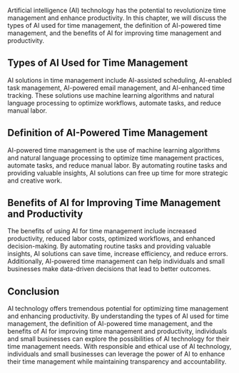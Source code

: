 

Artificial intelligence (AI) technology has the potential to revolutionize time management and enhance productivity. In this chapter, we will discuss the types of AI used for time management, the definition of AI-powered time management, and the benefits of AI for improving time management and productivity.

Types of AI Used for Time Management
------------------------------------

AI solutions in time management include AI-assisted scheduling, AI-enabled task management, AI-powered email management, and AI-enhanced time tracking. These solutions use machine learning algorithms and natural language processing to optimize workflows, automate tasks, and reduce manual labor.

Definition of AI-Powered Time Management
----------------------------------------

AI-powered time management is the use of machine learning algorithms and natural language processing to optimize time management practices, automate tasks, and reduce manual labor. By automating routine tasks and providing valuable insights, AI solutions can free up time for more strategic and creative work.

Benefits of AI for Improving Time Management and Productivity
-------------------------------------------------------------

The benefits of using AI for time management include increased productivity, reduced labor costs, optimized workflows, and enhanced decision-making. By automating routine tasks and providing valuable insights, AI solutions can save time, increase efficiency, and reduce errors. Additionally, AI-powered time management can help individuals and small businesses make data-driven decisions that lead to better outcomes.

Conclusion
----------

AI technology offers tremendous potential for optimizing time management and enhancing productivity. By understanding the types of AI used for time management, the definition of AI-powered time management, and the benefits of AI for improving time management and productivity, individuals and small businesses can explore the possibilities of AI technology for their time management needs. With responsible and ethical use of AI technology, individuals and small businesses can leverage the power of AI to enhance their time management while maintaining transparency and accountability.
